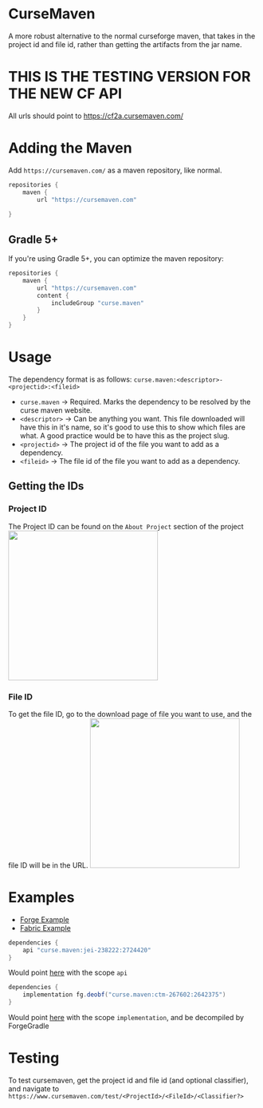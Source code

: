 # CurseMaven
A more robust alternative to the normal curseforge maven, that takes in the project id and file id, rather than getting the artifacts from the jar name.

# THIS IS THE TESTING VERSION FOR THE NEW CF API
All urls should point to https://cf2a.cursemaven.com/

# Adding the Maven
Add `https://cursemaven.com/` as a maven repository, like normal.
```gradle
repositories {
    maven {
        url "https://cursemaven.com"
    
}
```
## Gradle 5+
If you're using Gradle 5+, you can optimize the maven repository:
```gradle
repositories {
    maven {
        url "https://cursemaven.com"
        content {
            includeGroup "curse.maven"
        }
    }
}
```
# Usage
The dependency format is as follows: `curse.maven:<descriptor>-<projectid>:<fileid>`
 - `curse.maven` -> Required. Marks the dependency to be resolved by the curse maven website.
 - `<descriptor>` -> Can be anything you want. This file downloaded will have this in it's name, so it's good to use this to show which files are what. A good practice would be to have this as the project slug.
 - `<projectid>` -> The project id of the file you want to add as a dependency.
 - `<fileid>` -> The file id of the file you want to add as a dependency.

## Getting the IDs
### Project ID
The Project ID can be found on the `About Project` section of the project
<img height="300px" src="https://www.cursemaven.com/projectid.png">

### File ID
To get the file ID, go to the download page of file you want to use, and the file ID will be in the URL.
<img height="300px" src="https://www.cursemaven.com/fileid.png">

# Examples
 - [Forge Example](https://www.cursemaven.com/forge)
 - [Fabric Example](https://www.cursemaven.com/fabric)
 
```gradle
dependencies {
    api "curse.maven:jei-238222:2724420"
}
```
Would point [here](https://www.curseforge.com/minecraft/mc-mods/ctm/files/2642375) with the scope `api`     

```gradle
dependencies {
    implementation fg.deobf("curse.maven:ctm-267602:2642375")
}
```
Would point [here](https://www.curseforge.com/minecraft/mc-mods/ctm/files/2642375) with the scope `implementation`, and be decompiled by ForgeGradle


# Testing
To test cursemaven, get the project id and file id (and optional classifier), and navigate to `https://www.cursemaven.com/test/<ProjectId>/<FileId>/<Classifier?>`
